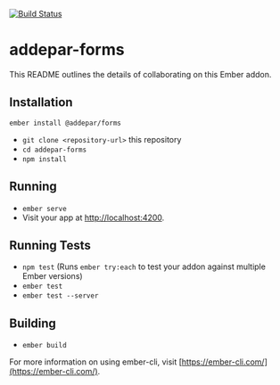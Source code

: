 [![Build Status](https://travis-ci.org/Addepar/addepar-forms.svg?branch=master)](https://travis-ci.org/Addepar/addepar-forms)

# addepar-forms

This README outlines the details of collaborating on this Ember addon.

## Installation

```
ember install @addepar/forms
```

- `git clone <repository-url>` this repository
- `cd addepar-forms`
- `npm install`

## Running

- `ember serve`
- Visit your app at [http://localhost:4200](http://localhost:4200).

## Running Tests

- `npm test` (Runs `ember try:each` to test your addon against multiple Ember versions)
- `ember test`
- `ember test --server`

## Building

- `ember build`

For more information on using ember-cli, visit [https://ember-cli.com/](https://ember-cli.com/).
